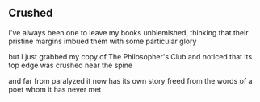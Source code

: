 Crushed
-------

I've always been one to leave
my books unblemished, thinking 
that their pristine margins 
imbued them with some particular glory

but I just grabbed my copy of 
The Philosopher's Club
and noticed that its top edge
was crushed near the spine

and far from paralyzed
it now has its own story
freed from the words of a poet 
whom it has never met